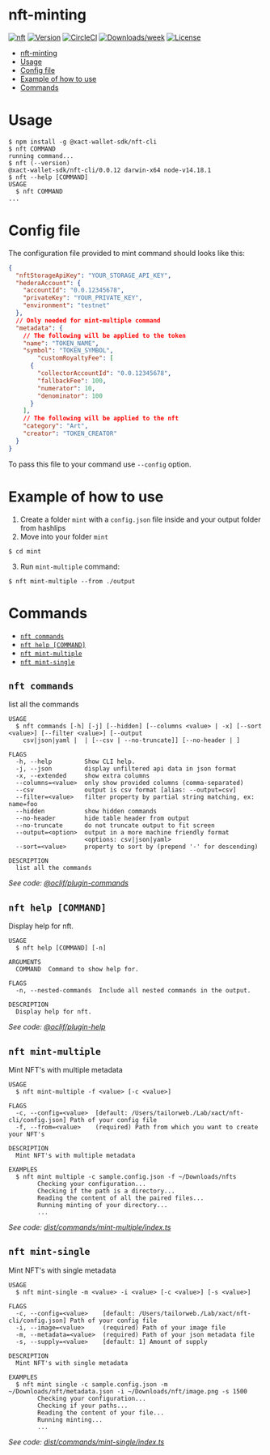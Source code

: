 # nft-minting

[![nft](https://img.shields.io/badge/cli-nft-brightgreen.svg)](https://github.com/Xact-Team/nft-cli)
[![Version](https://img.shields.io/npm/v/@xact-wallet-sdk/nft-cli.svg)](https://www.npmjs.com/package/@xact-wallet-sdk/nft-cli)
[![CircleCI](https://circleci.com/gh/Xact-Team/nft-cli/tree/main.svg?style=shield)](https://circleci.com/gh/Xact-Team/nft-cli/tree/main)
[![Downloads/week](https://img.shields.io/npm/dw/@xact-wallet-sdk/nft-cli.svg)](hhttps://www.npmjs.com/package/@xact-wallet-sdk/nft-cli)
[![License](https://img.shields.io/npm/l/@xact-wallet-sdk/nft-cli.svg)](https://github.com/Xact-Team/nft-cli/blob/main/LICENSE)

<!-- toc -->
* [nft-minting](#nft-minting)
* [Usage](#usage)
* [Config file](#config-file)
* [Example of how to use](#example-of-how-to-use)
* [Commands](#commands)
<!-- tocstop -->
# Usage
<!-- usage -->
```sh-session
$ npm install -g @xact-wallet-sdk/nft-cli
$ nft COMMAND
running command...
$ nft (--version)
@xact-wallet-sdk/nft-cli/0.0.12 darwin-x64 node-v14.18.1
$ nft --help [COMMAND]
USAGE
  $ nft COMMAND
...
```
<!-- usagestop -->

# Config file

The configuration file provided to mint command should looks like this:

```json
{
  "nftStorageApiKey": "YOUR_STORAGE_API_KEY",
  "hederaAccount": {
    "accountId": "0.0.12345678",
    "privateKey": "YOUR_PRIVATE_KEY",
    "environment": "testnet"
  },
  // Only needed for mint-multiple command
  "metadata": {
    // The following will be applied to the token
    "name": "TOKEN_NAME",
    "symbol": "TOKEN_SYMBOL",
        "customRoyaltyFee": [
      {
        "collectorAccountId": "0.0.12345678",
        "fallbackFee": 100,
        "numerator": 10,
        "denominator": 100
      }
    ],
    // The following will be applied to the nft
    "category": "Art",
    "creator": "TOKEN_CREATOR"
  }
}
```

To pass this file to your command use `--config` option.

# Example of how to use

1. Create a folder `mint` with a `config.json` file inside and your output folder from hashlips
2. Move into your folder `mint`
```shell
$ cd mint
```
3. Run `mint-multiple` command:
```shell
$ nft mint-multiple --from ./output
```

# Commands
<!-- commands -->
* [`nft commands`](#nft-commands)
* [`nft help [COMMAND]`](#nft-help-command)
* [`nft mint-multiple`](#nft-mint-multiple)
* [`nft mint-single`](#nft-mint-single)

## `nft commands`

list all the commands

```
USAGE
  $ nft commands [-h] [-j] [--hidden] [--columns <value> | -x] [--sort <value>] [--filter <value>] [--output
    csv|json|yaml |  | [--csv | --no-truncate]] [--no-header | ]

FLAGS
  -h, --help         Show CLI help.
  -j, --json         display unfiltered api data in json format
  -x, --extended     show extra columns
  --columns=<value>  only show provided columns (comma-separated)
  --csv              output is csv format [alias: --output=csv]
  --filter=<value>   filter property by partial string matching, ex: name=foo
  --hidden           show hidden commands
  --no-header        hide table header from output
  --no-truncate      do not truncate output to fit screen
  --output=<option>  output in a more machine friendly format
                     <options: csv|json|yaml>
  --sort=<value>     property to sort by (prepend '-' for descending)

DESCRIPTION
  list all the commands
```

_See code: [@oclif/plugin-commands](https://github.com/oclif/plugin-commands/blob/v2.0.1/src/commands/commands.ts)_

## `nft help [COMMAND]`

Display help for nft.

```
USAGE
  $ nft help [COMMAND] [-n]

ARGUMENTS
  COMMAND  Command to show help for.

FLAGS
  -n, --nested-commands  Include all nested commands in the output.

DESCRIPTION
  Display help for nft.
```

_See code: [@oclif/plugin-help](https://github.com/oclif/plugin-help/blob/v5.1.9/src/commands/help.ts)_

## `nft mint-multiple`

Mint NFT's with multiple metadata

```
USAGE
  $ nft mint-multiple -f <value> [-c <value>]

FLAGS
  -c, --config=<value>  [default: /Users/tailorweb./Lab/xact/nft-cli/config.json] Path of your config file
  -f, --from=<value>    (required) Path from which you want to create your NFT's

DESCRIPTION
  Mint NFT's with multiple metadata

EXAMPLES
  $ nft mint multiple -c sample.config.json -f ~/Downloads/nfts
        Checking your configuration...
        Checking if the path is a directory...
        Reading the content of all the paired files...
        Running minting of your directory...
        ...
```

_See code: [dist/commands/mint-multiple/index.ts](https://github.com/git@github.com:Xact-Team/nft-cli.git/nft-cli/blob/v0.0.12/dist/commands/mint-multiple/index.ts)_

## `nft mint-single`

Mint NFT's with single metadata

```
USAGE
  $ nft mint-single -m <value> -i <value> [-c <value>] [-s <value>]

FLAGS
  -c, --config=<value>    [default: /Users/tailorweb./Lab/xact/nft-cli/config.json] Path of your config file
  -i, --image=<value>     (required) Path of your image file
  -m, --metadata=<value>  (required) Path of your json metadata file
  -s, --supply=<value>    [default: 1] Amount of supply

DESCRIPTION
  Mint NFT's with single metadata

EXAMPLES
  $ nft mint single -c sample.config.json -m ~/Downloads/nft/metadata.json -i ~/Downloads/nft/image.png -s 1500
        Checking your configuration...
        Checking if your paths...
        Reading the content of your file...
        Running minting...
        ...
```

_See code: [dist/commands/mint-single/index.ts](https://github.com/git@github.com:Xact-Team/nft-cli.git/nft-cli/blob/v0.0.12/dist/commands/mint-single/index.ts)_
<!-- commandsstop -->
